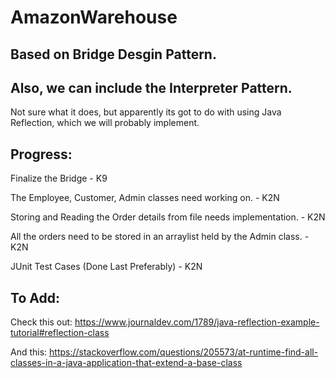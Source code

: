 # AmazonWarehouse
Based on Bridge Desgin Pattern.
-
Also, we can include the Interpreter Pattern.
-
Not sure what it does, but apparently its got to do with using Java Reflection, which we will probably implement.

Progress:
-
Finalize the Bridge                                                         - K9

The Employee, Customer, Admin classes need working on.    	            - K2N

Storing and Reading the Order details from file needs implementation.       - K2N

All the orders need to be stored in an arraylist held by the Admin class.   - K2N

JUnit Test Cases (Done Last Preferably) 				    - K2N


To Add: 
- 

Check this out:
https://www.journaldev.com/1789/java-reflection-example-tutorial#reflection-class

And this:
https://stackoverflow.com/questions/205573/at-runtime-find-all-classes-in-a-java-application-that-extend-a-base-class

